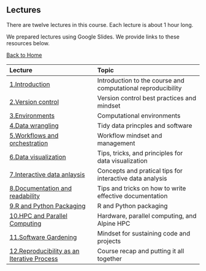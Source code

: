 ## Lectures

There are twelve lectures in this course.
Each lecture is about 1 hour long.

We prepared lectures using Google Slides.
We provide links to these resources below.

[Back to Home](https://github.com/WayScience/CPBS7601)

| Lecture                                                                                                                                                | Topic                                                        |
| :----------------------------------------------------------------------------------------------------------------------------------------------------- | :----------------------------------------------------------- |
| [1.Introduction](https://docs.google.com/presentation/d/1vF0XSd1mlsBuomSQdZ_EGU5KTNy9nKUWvyctCWxroh8/edit#slide=id.p)                                  | Introduction to the course and computational reproducibility |
| [2.Version control](https://docs.google.com/presentation/d/1RdrZ5xog3I9a_E46GqPq2g04_JvmgzsKZGVmtrtIjlA/edit#slide=id.g2efc97b6ec8_0_339)              | Version control best practices and mindset                   |
| [3.Environments](https://docs.google.com/presentation/d/1Q3K3R4ol_u0o4U93nBNJI2cLOXkx_aGgsdEfQJkGEQk/edit#slide=id.g2f1180cf2d1_0_90)                  | Computational environments                                   |
| [4.Data wrangling](https://docs.google.com/presentation/d/1Jtty8IrwB5uGMpvD0a0caMF_WLsuWdPZVRStvU7Z11U/edit#slide=id.p)                                | Tidy data princples and software                             |
| [5.Workflows and orchestration](https://docs.google.com/presentation/d/1RSY-eH6Au_LtbJIQuOfYFPspQnZFwFjnhuS9rgjX1Nw/edit#slide=id.p)                   | Workflow mindset and management                              |
| [6.Data visualization](https://docs.google.com/presentation/d/1vcLDZXQTOZOBxCJRP70Dmwt2PIfgPKsKE_Ek0M1evfM/edit#slide=id.p)                            | Tips, tricks, and principles for data visualization          |
| [7.Interactive data anlaysis](https://docs.google.com/presentation/d/1Isgawc97E8SPH2Ra07QoIOcmQQPsEnrSzZa3exd17oE/edit#slide=id.p)                     | Concepts and pratical tips for interactive data analysis     |
| [8.Documentation and readability](https://docs.google.com/presentation/d/1DyixgDhdmu6GA_ffX7lreRRgRM_9usbKa6RAGfWwPMk/edit#slide=id.g30979671633_0_24) | Tips and tricks on how to write effective documentation      |
| [9.R and Python Packaging](https://docs.google.com/presentation/d/1MtMec4VsRhcy65jKVXaxAgeLY4VzKXN0VnrahLdUtRA/edit#slide=id.p)                        | R and Python packaging                                       |
| [10.HPC and Parallel Computing](https://docs.google.com/presentation/d/1TRMKEXlIB0ZoYuf7h60TidJwtKtB2b2j_8U_JZkY8uA/edit#slide=id.p1)                  | Hardware, parallel computing, and Alpine HPC                 |
| [11.Software Gardening](https://docs.google.com/presentation/d/1UIKlShdmGTQ86wRbYW3ndwcXdIaiSxr47E4dtOZt00A/edit#slide=id.g317ec89ef93_0_17)           | Mindset for sustaining code and projects                     |
| [12.Reproducibility as an Iterative Process](https://docs.google.com/presentation/d/1_43ki2OyGj88qxt33wwDibjJXte2qfflCgsqcammKBc/edit#slide=id.p)      | Course recap and putting it all together                     |
